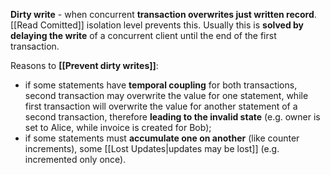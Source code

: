 **Dirty write** - when concurrent **transaction overwrites just written record**. [[Read Comitted]] isolation level prevents this. Usually this is **solved by delaying the write** of a concurrent client until the end of the first transaction.

Reasons to **[[Prevent dirty writes]]**:
- if some statements have **temporal coupling** for both transactions, second transaction may overwrite the value for one statement, while first transaction will overwrite the value for another statement of a second transaction, therefore **leading to the invalid state** (e.g. owner is set to Alice, while invoice is created for Bob);
- if some statements must **accumulate one on another** (like counter increments), some [[Lost Updates|updates may be lost]] (e.g. incremented only once).